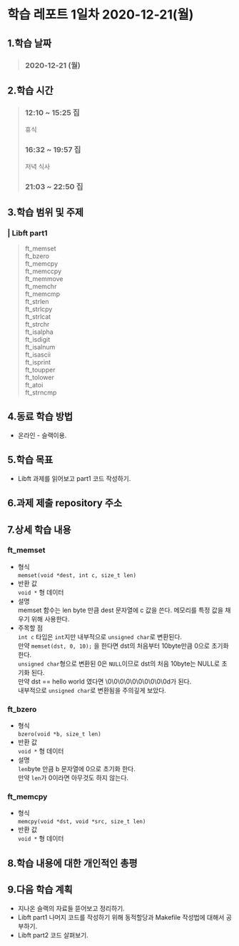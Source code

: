 # **학습 레포트 1일차 2020-12-21(월)**
## **1.학습 날짜**
> ### **2020-12-21 (월)**
## **2.학습 시간**
> ### **12:10 ~ 15:25 집**
> 휴식
> ### **16:32 ~ 19:57 집**
> 저녁 식사
> ### **21:03 ~ 22:50 집**

## **3.학습 범위 및 주제**
### | Libft part1 
> ft_memset\
> ft_bzero\
> ft_memcpy\
> ft_memccpy\
> ft_memmove\
> ft_memchr\
> ft_memcmp\
> ft_strlen\
> ft_strlcpy\
> ft_strlcat\
> ft_strchr\
> ft_isalpha\
> ft_isdigit\
> ft_isalnum\
> ft_isascii\
> ft_isprint\
> ft_toupper\
> ft_tolower\
> ft_atoi\
> ft_strncmp

## **4.동료 학습 방법**
- 온라인 - 슬랙이용.
## **5.학습 목표**
- Libft 과제를 읽어보고 part1 코드 작성하기.

## **6.과제 제출 repository 주소**
## **7.상세 학습 내용**
### ft_memset
- 형식\
`memset(void *dest, int c, size_t len)`
- 반환 값\
`void *` 형 데이터
- 설명\
memset 함수는 len byte 만큼 dest 문자열에 c 값을 쓴다.
메모리를 특정 값을 채우기 위해 사용한다.
- 주목할 점\
`int c` 타입은 `int`지만 내부적으로 `unsigned char`로 변환된다.\
만약 `memset(dst, 0, 10);` 을 한다면 dst의 처음부터 10byte만큼 0으로 초기화 한다.\
`unsigned char`형으로 변환된 0은 `NULL`이므로 dst의 처음 10byte는 NULL로 초기화 된다.\
만약 dst == hello world 였다면 \0\0\0\0\0\0\0\0\0\0d가 된다.\
내부적으로 `unsigned char`로 변환됨을 주의깊게 보았다.

### ft_bzero
- 형식\
`bzero(void *b, size_t len)`
- 반환 값\
`void *` 형 데이터
- 설명\
`len`byte 만큼 b 문자열에 0으로 초기화 한다.\
만약 `len`가 0이라면 아무것도 하지 않는다.

### ft_memcpy
- 형식\
`memcpy(void *dst, void *src, size_t len)`
- 반환 값\
`void *` 형 데이터

## **8.학습 내용에 대한 개인적인 총평**
## **9.다음 학습 계획**
- 지나온 슬랙의 자료들 뜯어보고 정리하기.
- Libft part1 나머지 코드를 작성하기 위해 동적할당과 Makefile 작성법에 대해서 공부하기.
- Libft part2 코드 살펴보기.
